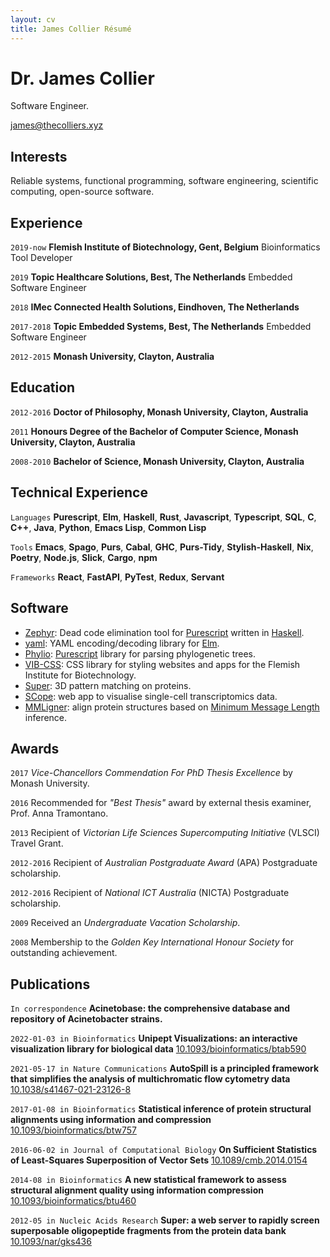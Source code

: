 ```yaml
---
layout: cv
title: James Collier Résumé
---
```

# Dr. James Collier
Software Engineer.

<div id="webaddress">
<a href="james@thecolliers.xyz">james@thecolliers.xyz</a>
</div>


## Interests

Reliable systems, functional programming, software engineering, scientific computing, open-source software.

## Experience

`2019-now`
__Flemish Institute of Biotechnology, Gent, Belgium__
Bioinformatics Tool Developer

`2019`
__Topic Healthcare Solutions, Best, The Netherlands__
Embedded Software Engineer

`2018`
__IMec Connected Health Solutions, Eindhoven, The Netherlands__

`2017-2018`
__Topic Embedded Systems, Best, The Netherlands__
Embedded Software Engineer

`2012-2015`
__Monash University, Clayton, Australia__


## Education

`2012-2016`
__Doctor of Philosophy, Monash University, Clayton, Australia__

`2011`
__Honours Degree of the Bachelor of Computer Science, Monash University, Clayton, Australia__

`2008-2010`
__Bachelor of Science, Monash University, Clayton, Australia__

## Technical Experience

`Languages`
**Purescript**, **Elm**, **Haskell**, **Rust**, **Javascript**, **Typescript**, **SQL**, **C**, **C++**, **Java**, **Python**, **Emacs Lisp**, **Common Lisp**

`Tools`
**Emacs**, **Spago**, **Purs**, **Cabal**, **GHC**, **Purs-Tidy**, **Stylish-Haskell**, **Nix**, **Poetry**, **Node.js**, **Slick**, **Cargo**, **npm**

`Frameworks`
**React**, **FastAPI**, **PyTest**, **Redux**, **Servant**

## Software

* [Zephyr](https://github.com/MaybeJustJames/zephyr): Dead code elimination tool for [Purescript](https://purescript.org/) written in [Haskell](https://haskell.org/).
* [yaml](https://github.com/MaybeJustJames/yaml): YAML encoding/decoding library for [Elm](https://elm-lang.org/).
* [Phylio](https://github.com/vibbits/phylio): [Purescript](https://purescript.org) library for parsing phylogenetic trees.
* [VIB-CSS](https://github.com/vibbits/vib-css): CSS library for styling websites and apps for the Flemish Institute for Biotechnology.
* [Super](https://gitlab.com/structural-fragment-search/super): 3D pattern matching on proteins.
* [SCope](https://github.com/aertslab/SCope): web app to visualise single-cell transcriptomics data.
* [MMLigner](https://lcb.infotech.monash.edu/mmligner/): align protein structures based on [Minimum Message Length](http://allisons.org/ll/MML/) inference.

## Awards

`2017`
_Vice-Chancellors Commendation For PhD Thesis Excellence_ by Monash University.

`2016`
Recommended for _"Best Thesis"_ award by external thesis examiner, Prof. Anna Tramontano.

`2013`
Recipient of _Victorian Life Sciences Supercomputing Initiative_ (VLSCI) Travel Grant.

`2012-2016`
Recipient of _Australian Postgraduate Award_ (APA) Postgraduate scholarship.

`2012-2016`
Recipient of _National ICT Australia_ (NICTA) Postgraduate scholarship.

`2009`
Received an _Undergraduate Vacation Scholarship_.

`2008`
Membership to the _Golden Key International Honour Society_ for outstanding achievement.


## Publications

`In correspondence`
**Acinetobase: the comprehensive database and repository of Acinetobacter strains.**

`2022-01-03 in Bioinformatics`
**Unipept Visualizations: an interactive visualization library for biological data**
[10.1093/bioinformatics/btab590](https://doi.org/10.1093/bioinformatics/btab590)

`2021-05-17 in Nature Communications`
**AutoSpill is a principled framework that simplifies the analysis of multichromatic flow cytometry data**
[10.1038/s41467-021-23126-8](https://doi.org/10.1038/s41467-021-23126-8)

`2017-01-08 in Bioinformatics`
**Statistical inference of protein structural alignments using information and compression**
[10.1093/bioinformatics/btw757](https://doi.org/10.1093/bioinformatics/btw757)

`2016-06-02 in Journal of Computational Biology`
**On Sufficient Statistics of Least-Squares Superposition of Vector Sets**
[10.1089/cmb.2014.0154](https://doi.org/10.1089/cmb.2014.0154)

`2014-08 in Bioinformatics`
**A new statistical framework to assess structural alignment quality using information compression**
[10.1093/bioinformatics/btu460](https://doi.org/10.1093/bioinformatics/btu460)

`2012-05 in Nucleic Acids Research`
**Super: a web server to rapidly screen superposable oligopeptide fragments from the protein data bank**
[10.1093/nar/gks436](https://doi.org/10.1093/nar/gks436)


